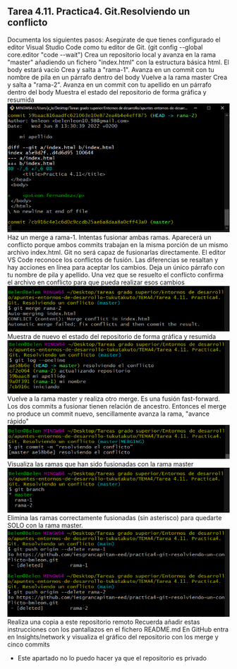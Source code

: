 ## Tarea 4.11. Practica4. Git.Resolviendo un conflicto

Documenta los siguientes pasos:
Asegúrate de que tienes configurado el editor Visual Studio Code como tu editor de Git. (git config --global core.editor "code --wait")
Crea un repositorio local y avanza en la rama "master" añadiendo un fichero "index.html" con la estructura básica html. El body estará vacío
Crea y salta a "rama-1". Avanza en un commit con tu nombre de pila en un párrafo dentro del body
Vuelve a la rama master
Crea y salta a "rama-2". Avanza en un commit con tu apellido en un párrafo dentro del body
Muestra el estado del repositorio de forma gráfica y resumida
![Estado del repositorio en la rama actual](estadodemirepositorio.PNG)
Haz un merge a rama-1. Intentas fusionar ambas ramas. Aparecerá un conflicto porque ambos commits trabajan en la misma porción <body></body> de un mismo archivo index.html. Git no será capaz de fusionarlas directamente. 
El editor VS Code reconoce los conflictos de fusión. Las diferencias se resaltan y hay acciones en línea para aceptar los cambios. Deja un único párrafo con tu nombre de pila y apellido.
Una vez que se resuelto el conflicto confirma el archivo en conflicto para que pueda realizar esos cambios
![Provocando el conflicto](conflicto.PNG)
Muestra de nuevo el estado del repositorio de forma gráfica y resumida
![Mostrar de forma grafcica](grafico.PNG)
Vuelve a la rama master y realiza otro merge. Es una fusión fast-forward. Los dos commits a fusionar tienen relación de ancestro. Entonces el merge no produce un commit nuevo, sencillamente avanza la rama, "avance rápido"
![Avance rapido](avance%20rapido.PNG)
Visualiza las ramas que han sido fusionadas con la rama master
![Ramas fusionadas](ramasfusionadas.PNG)
Elimina las ramas correctamente fusionadas (sin asterisco) para quedarte SOLO con la rama master. 
![Eliminando ramas fusionadas](eliminarramas.PNG)
Realiza una copia a este repositorio remoto
Recuerda añadir estas instrucciones con los pantallazos en el fichero README.md
En GitHub entra en Insights/network y visualiza el gráfico del repositorio con los merge y cinco commits  
- Este apartado no lo puedo hacer ya que el repositorio es privado 